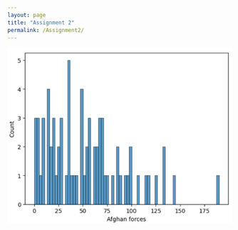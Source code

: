 ```yaml
---
layout: page
title: "Assignment 2"
permalink: /Assignment2/
---
```


![A description of the image](photos/1.png)
